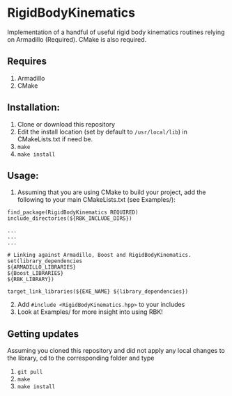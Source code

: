 # RigidBodyKinematics
Implementation of a handful of useful rigid body kinematics routines relying on Armadillo (Required). CMake is also required.

## Requires
1. Armadillo
2. CMake


## Installation: 

1. Clone or download this repository 
2. Edit the install location (set by default to `/usr/local/lib`) in CMakeLists.txt if need be.
3. `make`
4. `make install`

## Usage:
1. Assuming that you are using CMake to build your project, add the following to your main CMakeLists.txt (see Examples/): 

```
find_package(RigidBodyKinematics REQUIRED)
include_directories(${RBK_INCLUDE_DIRS})

...
...
...

# Linking against Armadillo, Boost and RigidBodyKinematics.
set(library_dependencies
${ARMADILLO_LIBRARIES}
${Boost_LIBRARIES}
${RBK_LIBRARY})

target_link_libraries(${EXE_NAME} ${library_dependencies})

```
2. Add `#include <RigidBodyKinematics.hpp>` to your includes
3. Look at Examples/ for more insight into using RBK!

## Getting updates
Assuming you cloned this repository and did not apply any local changes to the library, cd to the corresponding folder
and type
1. `git pull`
2. `make`
3. `make install`





